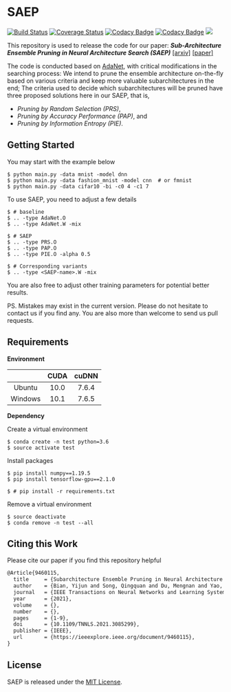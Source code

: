 # SAEP

[![Build Status](https://app.travis-ci.com/eustomaqua/SAEP.svg?branch=master)](https://app.travis-ci.com/eustomaqua/SAEP) 
[![Coverage Status](https://coveralls.io/repos/github/eustomaqua/SAEP/badge.svg?branch=master)](https://coveralls.io/github/eustomaqua/SAEP?branch=master) 
[![Codacy Badge](https://app.codacy.com/project/badge/Grade/a758b0c84d3d45cb8f1fa414abd64c09)](https://www.codacy.com/gh/eustomaqua/SAEP/dashboard?utm_source=github.com&amp;utm_medium=referral&amp;utm_content=eustomaqua/SAEP&amp;utm_campaign=Badge_Grade) 
[![Codacy Badge](https://app.codacy.com/project/badge/Coverage/a758b0c84d3d45cb8f1fa414abd64c09)](https://www.codacy.com/gh/eustomaqua/SAEP/dashboard?utm_source=github.com&amp;utm_medium=referral&amp;utm_content=eustomaqua/SAEP&amp;utm_campaign=Badge_Coverage) 
![](https:\//img.shields.io\/badge\/baseline-adanet-brightgreen) 


This repository is used to release the code for our paper: ***Sub-Architecture Ensemble Pruning in Neural Architecture Search (SAEP)*** [[arxiv]](https://arxiv.org/abs/1910.00370v2) [[paper]](https://ieeexplore.ieee.org/document/9460115) 

The code is conducted based on [AdaNet](https://github.com/tensorflow/adanet), with critical modifications in the searching process: We intend to prune the ensemble architecture on-the-fly based on various criteria and keep more valuable subarchitectures in the end; The criteria used to decide which subarchitectures will be pruned have three proposed solutions here in our SAEP, that is,

- *Pruning by Random Selection (PRS)*,
- *Pruning by Accuracy Performance (PAP)*, and
- *Pruning by Information Entropy (PIE)*.

## Getting Started

You may start with the example below

```shell
$ python main.py -data mnist -model dnn
$ python main.py -data fashion_mnist -model cnn  # or fmnist
$ python main.py -data cifar10 -bi -c0 4 -c1 7
```

To use SAEP, you need to adjust a few details

```shell
$ # baseline
$ .. -type AdaNet.O
$ .. -type AdaNet.W -mix

$ # SAEP
$ .. -type PRS.O
$ .. -type PAP.O
$ .. -type PIE.O -alpha 0.5

$ # Corresponding variants
$ .. -type <SAEP-name>.W -mix
```

You are also free to adjust other training parameters for potential better results. 

PS. Mistakes may exist in the current version. Please do not hesitate to contact us if you find any. You are also more than welcome to send us pull requests.

## Requirements

**Environment**

|         | CUDA | cuDNN |
|:-------:|:----:|:-----:|
| Ubuntu  | 10.0 | 7.6.4 |
| Windows | 10.1 | 7.6.5 |

**Dependency**

Create a virtual environment
```shell
$ conda create -n test python=3.6
$ source activate test
```

Install packages
```shell
$ pip install numpy==1.19.5
$ pip install tensorflow-gpu==2.1.0

$ # pip install -r requirements.txt
```

Remove a virtual environment
```shell
$ source deactivate
$ conda remove -n test --all
```

## Citing this Work

Please cite our paper if you find this repository helpful

```tex
@Article{9460115,
  title     = {Subarchitecture Ensemble Pruning in Neural Architecture Search},
  author    = {Bian, Yijun and Song, Qingquan and Du, Mengnan and Yao, Jun and Chen, Huanhuan and Hu, Xia},
  journal   = {IEEE Transactions on Neural Networks and Learning Systems},
  year      = {2021},
  volume    = {},
  number    = {},
  pages     = {1-9},
  doi       = {10.1109/TNNLS.2021.3085299},
  publisher = {IEEE},
  url       = {https://ieeexplore.ieee.org/document/9460115},
}
```

## License

SAEP is released under the [MIT License](./LICENSE).
